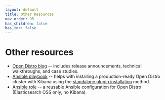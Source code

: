 ```yaml
---
layout: default
title: Other Resources
nav_order: 95
has_children: false
has_toc: false
---
```


# Other resources

- [Open Distro blog](https://opendistro.github.io/for-elasticsearch/blog/) -- includes release announcements, technical walkthroughs, and case studies.
- [Ansible playbook](https://github.com/saravanan30erd/opendistro_standalone_installation) -- helps with installing a production-ready Open Distro cluster with Kibana using the [standalone plugin installation](../install/plugins/) method.
- [Ansible role](https://github.com/trombik/ansible-role-opendistroforelasticsearch) -- a reusable Ansible configuration for Open Distro (Elasticsearch OSS only, no Kibana).
